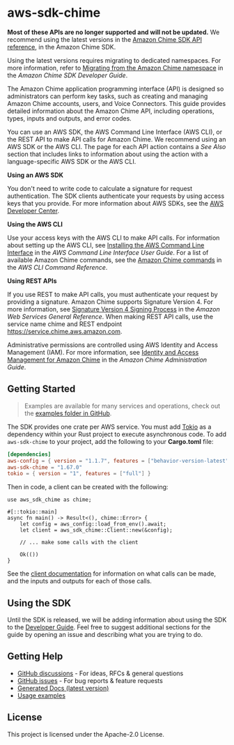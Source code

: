 # aws-sdk-chime

__Most of these APIs are no longer supported and will not be updated.__ We recommend using the latest versions in the [Amazon Chime SDK API reference](https://docs.aws.amazon.com/chime-sdk/latest/APIReference/welcome.html), in the Amazon Chime SDK.

Using the latest versions requires migrating to dedicated namespaces. For more information, refer to [Migrating from the Amazon Chime namespace](https://docs.aws.amazon.com/chime-sdk/latest/dg/migrate-from-chm-namespace.html) in the _Amazon Chime SDK Developer Guide_.

The Amazon Chime application programming interface (API) is designed so administrators can perform key tasks, such as creating and managing Amazon Chime accounts, users, and Voice Connectors. This guide provides detailed information about the Amazon Chime API, including operations, types, inputs and outputs, and error codes.

You can use an AWS SDK, the AWS Command Line Interface (AWS CLI), or the REST API to make API calls for Amazon Chime. We recommend using an AWS SDK or the AWS CLI. The page for each API action contains a _See Also_ section that includes links to information about using the action with a language-specific AWS SDK or the AWS CLI.

__Using an AWS SDK__

You don't need to write code to calculate a signature for request authentication. The SDK clients authenticate your requests by using access keys that you provide. For more information about AWS SDKs, see the [AWS Developer Center](http://aws.amazon.com/developer/).

__Using the AWS CLI__

Use your access keys with the AWS CLI to make API calls. For information about setting up the AWS CLI, see [Installing the AWS Command Line Interface](https://docs.aws.amazon.com/cli/latest/userguide/installing.html) in the _AWS Command Line Interface User Guide_. For a list of available Amazon Chime commands, see the [Amazon Chime commands](https://docs.aws.amazon.com/cli/latest/reference/chime/index.html) in the _AWS CLI Command Reference_.

__Using REST APIs__

If you use REST to make API calls, you must authenticate your request by providing a signature. Amazon Chime supports Signature Version 4. For more information, see [Signature Version 4 Signing Process](https://docs.aws.amazon.com/general/latest/gr/signature-version-4.html) in the _Amazon Web Services General Reference_. When making REST API calls, use the service name chime and REST endpoint https://service.chime.aws.amazon.com.


Administrative permissions are controlled using AWS Identity and Access Management (IAM). For more information, see [Identity and Access Management for Amazon Chime](https://docs.aws.amazon.com/chime/latest/ag/security-iam.html) in the _Amazon Chime Administration Guide_.

## Getting Started

> Examples are available for many services and operations, check out the
> [examples folder in GitHub](https://github.com/awslabs/aws-sdk-rust/tree/main/examples).

The SDK provides one crate per AWS service. You must add [Tokio](https://crates.io/crates/tokio)
as a dependency within your Rust project to execute asynchronous code. To add `aws-sdk-chime` to
your project, add the following to your **Cargo.toml** file:

```toml
[dependencies]
aws-config = { version = "1.1.7", features = ["behavior-version-latest"] }
aws-sdk-chime = "1.67.0"
tokio = { version = "1", features = ["full"] }
```

Then in code, a client can be created with the following:

```rust,no_run
use aws_sdk_chime as chime;

#[::tokio::main]
async fn main() -> Result<(), chime::Error> {
    let config = aws_config::load_from_env().await;
    let client = aws_sdk_chime::Client::new(&config);

    // ... make some calls with the client

    Ok(())
}
```

See the [client documentation](https://docs.rs/aws-sdk-chime/latest/aws_sdk_chime/client/struct.Client.html)
for information on what calls can be made, and the inputs and outputs for each of those calls.

## Using the SDK

Until the SDK is released, we will be adding information about using the SDK to the
[Developer Guide](https://docs.aws.amazon.com/sdk-for-rust/latest/dg/welcome.html). Feel free to suggest
additional sections for the guide by opening an issue and describing what you are trying to do.

## Getting Help

* [GitHub discussions](https://github.com/awslabs/aws-sdk-rust/discussions) - For ideas, RFCs & general questions
* [GitHub issues](https://github.com/awslabs/aws-sdk-rust/issues/new/choose) - For bug reports & feature requests
* [Generated Docs (latest version)](https://awslabs.github.io/aws-sdk-rust/)
* [Usage examples](https://github.com/awslabs/aws-sdk-rust/tree/main/examples)

## License

This project is licensed under the Apache-2.0 License.

